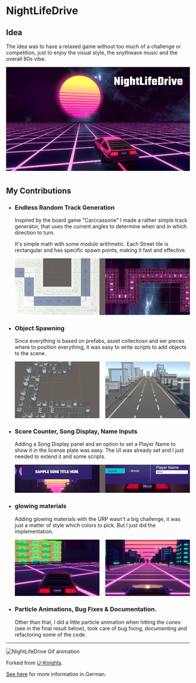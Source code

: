 # NightLifeDrive

## Idea

The idea was to have a relaxed game without too much of a challenge or competition, just to enjoy the visual style, the snythwave music and the overall 80s vibe.

![NightLifeDrive Title](./images/NightLifeDrive_Title.png)

#

## My Contributions

- ### Endless Random Track Generation

    Inspired by the board game "Carccassone" I made a rather simple track generator, that uses the current angles to determine when and in which direction to turn.
    
    It's simple math with some modulo arithmetic. Each Street tile is rectangular and has specific spawn points, making it fast and effective.
    
    ![Track Generator Before & After](./images/TrackGenerator.png)

- ### Object Spawning
    Since everything is based on prefabs, asset collectiosn and ser pieces where to position everything, it was easy to write scripts to add objects to the scene.

    ![Object placed](./images/BuildingsSpawned.png)

- ### Score Counter, Song Display, Name Inputs
    Adding a Song Display panel and an option to set a Player Name to show it in the license plate was easy. The UI was already set and I just needed to extend it and some scripts.

    ![Song Display & Name Input](./images/DisplaysInputs.png)

- ### glowing materials
    Adding glowing materials with the URP wasn't a big challenge, it was just a matter of style which colors to pick. But I just did the implementation.

    ![Glowing Materials First & Final](./images/GlowingMaterials.png)

- ### Particle Animations, Bug Fixes & Documentation.
    Other than that, I did a little particle animation when hitting the cones (see in the final result below), took care of bug fixing, documenting and refactoring some of the code.

---
![NightLifeDrive Gif animation](./images/NightLifeDrive_show.gif)

Forked from [U-Knights](https://github.com/U-Knights).

[See here](https://github.com/U-Knights/U-Knights/blob/main/NightLifeDrive.md) for more information in German.
